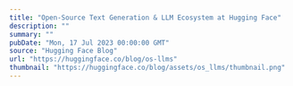 ```yaml
---
title: "Open-Source Text Generation & LLM Ecosystem at Hugging Face"
description: ""
summary: ""
pubDate: "Mon, 17 Jul 2023 00:00:00 GMT"
source: "Hugging Face Blog"
url: "https://huggingface.co/blog/os-llms"
thumbnail: "https://huggingface.co/blog/assets/os_llms/thumbnail.png"
---
```


